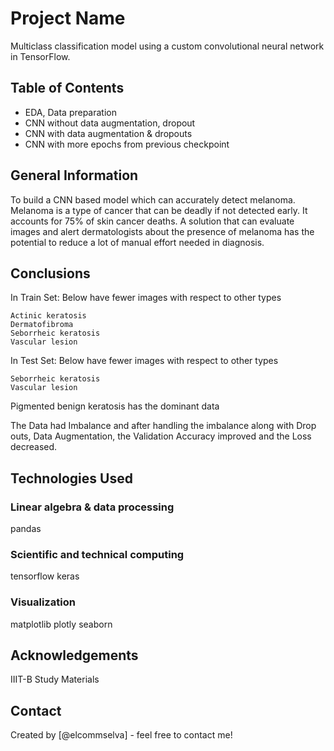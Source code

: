 # Project Name
Multiclass classification model using a custom convolutional neural network in TensorFlow. 


## Table of Contents
* EDA, Data preparation 
* CNN without data augmentation, dropout
* CNN with data augmentation & dropouts
* CNN with more epochs from previous checkpoint

## General Information
To build a CNN based model which can accurately detect melanoma. Melanoma is a type of cancer that can be deadly if not detected early. It accounts for 75% of skin cancer deaths. A solution that can evaluate images and alert dermatologists about the presence of melanoma has the potential to reduce a lot of manual effort needed in diagnosis.


## Conclusions
In Train Set: Below have fewer images with respect to other types

    Actinic keratosis
    Dermatofibroma
    Seborrheic keratosis
    Vascular lesion

In Test Set: Below have fewer images with respect to other types

    Seborrheic keratosis
    Vascular lesion

Pigmented benign keratosis has the dominant data

The Data had Imbalance and after handling the imbalance along with Drop outs, Data Augmentation, the Validation Accuracy improved and the Loss decreased.

## Technologies Used
### Linear algebra & data processing
pandas
### Scientific and technical computing
tensorflow
keras
### Visualization
matplotlib 
plotly
seaborn


## Acknowledgements
IIIT-B Study Materials


## Contact
Created by [@elcommselva] - feel free to contact me!